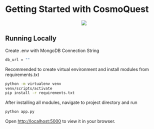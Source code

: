 # Getting Started with CosmoQuest

<p align="center">
<a href="#">
    <img src="https://skillicons.dev/icons?i=html,css,js,tailwind,flask,mongodb" />
</a>
</p>

## Running Locally

Create .env with MongoDB Connection String

```bash
db_url = ""
```

Recommended to create virtual environment and install modules from requirements.txt

```bash
python -m virtualenv venv
venv/scripts/activate
pip install -r requirements.txt
```

After installing all modules, navigate to project directory and run

```bash
python app.py
```

Open <http://localhost:5000> to view it in your browser.
